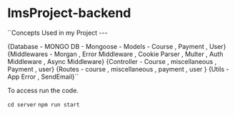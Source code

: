 # lmsProject-backend

``Concepts Used in my Project ---

{Database - MONGO DB - Mongoose - Models - Course , Payment , User}
{Middlewares - Morgan , Error Middleware , Cookie Parser , Multer , Auth Middleware , Async Middleware}
{Controller - Course , miscellaneous , Payment , user}
{Routes - course , miscellaneous , payment , user }
{Utils - App Error , SendEmail}``


To access run the code.

``cd server``
``npm run start``

